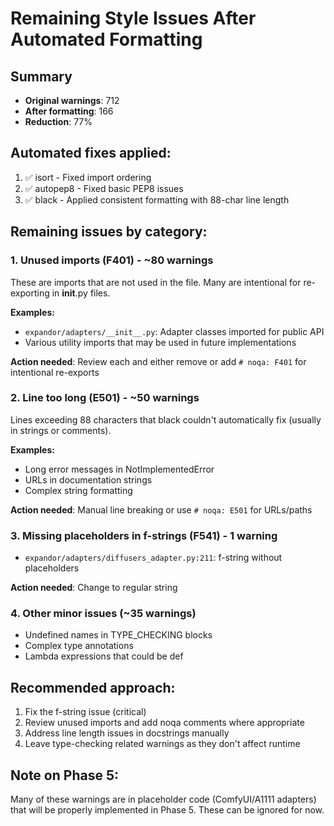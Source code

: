 # Remaining Style Issues After Automated Formatting

## Summary
- **Original warnings**: 712
- **After formatting**: 166
- **Reduction**: 77%

## Automated fixes applied:
1. ✅ isort - Fixed import ordering
2. ✅ autopep8 - Fixed basic PEP8 issues
3. ✅ black - Applied consistent formatting with 88-char line length

## Remaining issues by category:

### 1. Unused imports (F401) - ~80 warnings
These are imports that are not used in the file. Many are intentional for re-exporting in __init__.py files.

**Examples:**
- `expandor/adapters/__init__.py`: Adapter classes imported for public API
- Various utility imports that may be used in future implementations

**Action needed**: Review each and either remove or add `# noqa: F401` for intentional re-exports

### 2. Line too long (E501) - ~50 warnings
Lines exceeding 88 characters that black couldn't automatically fix (usually in strings or comments).

**Examples:**
- Long error messages in NotImplementedError
- URLs in documentation strings
- Complex string formatting

**Action needed**: Manual line breaking or use `# noqa: E501` for URLs/paths

### 3. Missing placeholders in f-strings (F541) - 1 warning
- `expandor/adapters/diffusers_adapter.py:211`: f-string without placeholders

**Action needed**: Change to regular string

### 4. Other minor issues (~35 warnings)
- Undefined names in TYPE_CHECKING blocks
- Complex type annotations
- Lambda expressions that could be def

## Recommended approach:
1. Fix the f-string issue (critical)
2. Review unused imports and add noqa comments where appropriate
3. Address line length issues in docstrings manually
4. Leave type-checking related warnings as they don't affect runtime

## Note on Phase 5:
Many of these warnings are in placeholder code (ComfyUI/A1111 adapters) that will be properly implemented in Phase 5. These can be ignored for now.